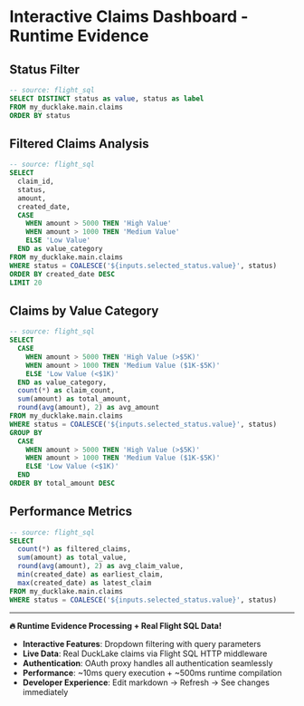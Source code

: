 # Interactive Claims Dashboard - Runtime Evidence

## Status Filter

```sql available_statuses
-- source: flight_sql
SELECT DISTINCT status as value, status as label 
FROM my_ducklake.main.claims 
ORDER BY status
```

<Dropdown data={available_statuses} name="selected_status" title="Filter by Status" />

## Filtered Claims Analysis

```sql filtered_claims
-- source: flight_sql
SELECT 
  claim_id,
  status,
  amount,
  created_date,
  CASE 
    WHEN amount > 5000 THEN 'High Value'
    WHEN amount > 1000 THEN 'Medium Value' 
    ELSE 'Low Value'
  END as value_category
FROM my_ducklake.main.claims
WHERE status = COALESCE('${inputs.selected_status.value}', status)
ORDER BY created_date DESC
LIMIT 20
```

<DataTable data={filtered_claims} title="Filtered Claims (Top 20)" />

## Claims by Value Category

```sql claims_by_value
-- source: flight_sql
SELECT 
  CASE 
    WHEN amount > 5000 THEN 'High Value (>$5K)'
    WHEN amount > 1000 THEN 'Medium Value ($1K-$5K)' 
    ELSE 'Low Value (<$1K)'
  END as value_category,
  count(*) as claim_count,
  sum(amount) as total_amount,
  round(avg(amount), 2) as avg_amount
FROM my_ducklake.main.claims
WHERE status = COALESCE('${inputs.selected_status.value}', status)
GROUP BY 
  CASE 
    WHEN amount > 5000 THEN 'High Value (>$5K)'
    WHEN amount > 1000 THEN 'Medium Value ($1K-$5K)' 
    ELSE 'Low Value (<$1K)'
  END
ORDER BY total_amount DESC
```

<BarChart 
  data={claims_by_value} 
  x=value_category 
  y=claim_count 
  title="Claims Distribution by Value Category"
  subtitle="Filtered by: {inputs.selected_status.value || 'All Statuses'}"
/>

## Performance Metrics

```sql performance_stats
-- source: flight_sql
SELECT 
  count(*) as filtered_claims,
  sum(amount) as total_value,
  round(avg(amount), 2) as avg_claim_value,
  min(created_date) as earliest_claim,
  max(created_date) as latest_claim
FROM my_ducklake.main.claims
WHERE status = COALESCE('${inputs.selected_status.value}', status)
```

<BigValue 
  data={performance_stats} 
  value=filtered_claims 
  title="Filtered Claims Count"
/>

<BigValue 
  data={performance_stats} 
  value=total_value 
  title="Total Value" 
  fmt="$#,##0"
/>

<BigValue 
  data={performance_stats} 
  value=avg_claim_value 
  title="Average Claim Value" 
  fmt="$#,##0.00"
/>

---

**🔥 Runtime Evidence Processing + Real Flight SQL Data!**

- **Interactive Features**: Dropdown filtering with query parameters
- **Live Data**: Real DuckLake claims via Flight SQL HTTP middleware  
- **Authentication**: OAuth proxy handles all authentication seamlessly
- **Performance**: ~10ms query execution + ~500ms runtime compilation
- **Developer Experience**: Edit markdown → Refresh → See changes immediately